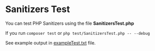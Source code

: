 <link rel="stylesheet" href="../docs/css/main.css" />

# Sanitizers Test

You can test PHP Sanitizers using the file **SanitizersTest.php**

If you run `composer test` or `php test/SanitizersTest.php -- --debug`

See example output in [exampleTest.txt](exampleTest.txt) file.
